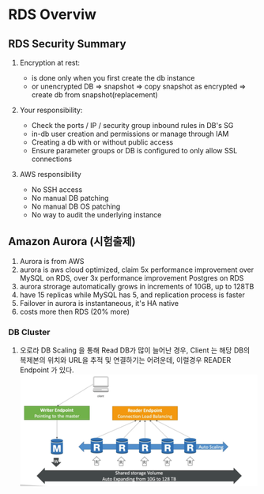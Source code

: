 # RDS Overviw

## RDS Security Summary

1. Encryption at rest:

   - is done only when you first create the db instance
   - or unencrypted DB => snapshot => copy snapshot as encrypted => create db from snapshot(replacement)

2. Your responsibility:

   - Check the ports / IP / security group inbound rules in DB's SG
   - in-db user creation and permissions or manage through IAM
   - Creating a db with or without public access
   - Ensure parameter groups or DB is configured to only allow SSL connections

3. AWS responsibility
   - No SSH access
   - No manual DB patching
   - No manual DB OS patching
   - No way to audit the underlying instance

## Amazon Aurora (시험출제)

1.  Aurora is from AWS
2.  aurora is aws cloud optimized, claim 5x performance improvement over MySQL on RDS, over 3x performance improvement Postgres on RDS
3.  aurora strorage automatically grows in increments of 10GB, up to 128TB
4.  have 15 replicas while MySQL has 5, and replication process is faster
5.  Failover in aurora is instantaneous, it's HA native
6.  costs more then RDS (20% more)

### DB Cluster

1.  오로라 DB Scaling 을 통해 Read DB가 많이 늘어난 경우, Client 는 해당 DB의 복제본의 위치와 URL을 추적 및 연결하기는 어려운데, 이럴경우 READER Endpoint 가 있다.
    ![alt text](../assets/16.png)
